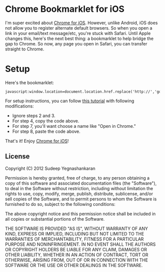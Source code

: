 # Chrome Bookmarklet for iOS
I'm super excited about [Chrome for iOS](http://itunes.apple.com/us/app/chrome/id535886823?mt=8). However, unlike Android, iOS does not allow you to register alternate default browsers. So when you open a link in your email/text message/etc, you're stuck with Safari. Until Apple changes this, here's the next best thing: a bookmarklet to help bridge the gap to Chrome. So now, any page you open in Safari, you can transfer straight to Chrome.

# Setup
Here's the bookmarklet: <pre><code>javascript:window.location=document.location.href.replace('http://','googlechrome://');</pre></code>

For setup instructions, you can follow [this tutorial](http://iosbookmarklets.com/tutorials/pinterest-bookmarklet-ipad/) with following modifications:
* Ignore steps 2 and 3.
* For step 4, copy the code above.
* For step 7, you'll want choose a name like "Open in Chrome."
* For step 8, paste the code above.

That's it! Enjoy [Chrome for iOS](http://itunes.apple.com/us/app/chrome/id535886823?mt=8)!

## License
Copyright (C) 2012 Sudeep Yegnashankaran

Permission is hereby granted, free of charge, to any person obtaining a copy of this software and associated documentation files (the "Software"), to deal in the Software without restriction, including without limitation the rights to use, copy, modify, merge, publish, distribute, sublicense, and/or sell copies of the Software, and to permit persons to whom the Software is furnished to do so, subject to the following conditions:

The above copyright notice and this permission notice shall be included in all copies or substantial portions of the Software.

THE SOFTWARE IS PROVIDED "AS IS", WITHOUT WARRANTY OF ANY KIND, EXPRESS OR IMPLIED, INCLUDING BUT NOT LIMITED TO THE WARRANTIES OF MERCHANTABILITY, FITNESS FOR A PARTICULAR PURPOSE AND NONINFRINGEMENT. IN NO EVENT SHALL THE AUTHORS OR COPYRIGHT HOLDERS BE LIABLE FOR ANY CLAIM, DAMAGES OR OTHER LIABILITY, WHETHER IN AN ACTION OF CONTRACT, TORT OR OTHERWISE, ARISING FROM, OUT OF OR IN CONNECTION WITH THE SOFTWARE OR THE USE OR OTHER DEALINGS IN THE SOFTWARE.
